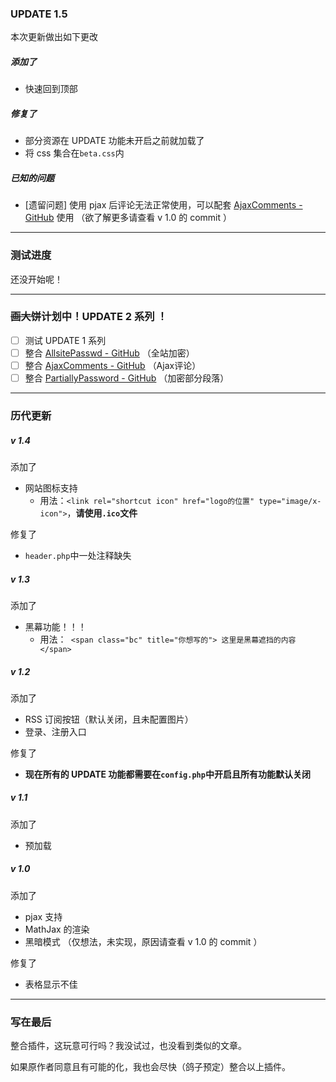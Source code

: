 ### UPDATE 1.5

本次更新做出如下更改

##### 添加了

- 快速回到顶部

##### 修复了

- 部分资源在 UPDATE 功能未开启之前就加载了
- 将 css 集合在`beta.css`内

##### 已知的问题

- [遗留问题] 使用 pjax 后评论无法正常使用，可以配套 [AjaxComments - GitHub](https://github.com/visamz/AjaxComments) 使用 （欲了解更多请查看 v 1.0 的 commit ）

------

### 测试进度

还没开始呢！

------

### ~~画大饼~~计划中！UPDATE 2 系列 ！

- [ ] 测试 UPDATE 1 系列
- [ ] 整合 [AllsitePasswd - GitHub](https://github.com/gogobody/AllsitePasswd) （全站加密）
- [ ] 整合 [AjaxComments - GitHub](https://github.com/visamz/AjaxComments)  （Ajax评论）
- [ ] 整合 [PartiallyPassword - GitHub](https://github.com/wuxianucw/PartiallyPassword) （加密部分段落）

------

### 历代更新

##### v 1.4

添加了

- 网站图标支持
  - 用法：`<link rel="shortcut icon" href="logo的位置" type="image/x-icon">`，**请使用`.ico`文件**

修复了

- `header.php`中一处注释缺失

##### v 1.3

添加了

- 黑幕功能！！！
  - 用法：` <span class="bc" title="你想写的"> 这里是黑幕遮挡的内容 </span>`

##### v 1.2

添加了

- RSS 订阅按钮（默认关闭，且未配置图片）
- 登录、注册入口

修复了

- **现在所有的 UPDATE 功能都需要在`config.php`中开启且所有功能默认关闭**

##### v 1.1

添加了

- 预加载

##### v 1.0

添加了

- pjax 支持
- MathJax 的渲染
- 黑暗模式 （仅想法，未实现，原因请查看 v 1.0 的 commit ）

修复了

- 表格显示不佳

------

### 写在最后

整合插件，这玩意可行吗？我没试过，也没看到类似的文章。

如果原作者同意且有可能的化，我也会尽快（鸽子预定）整合以上插件。
